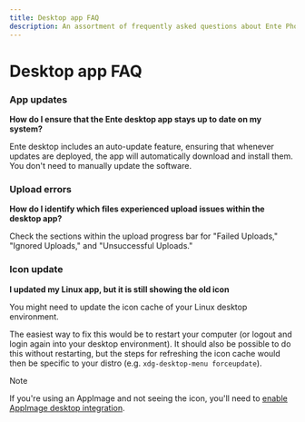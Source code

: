 ```yaml
---
title: Desktop app FAQ
description: An assortment of frequently asked questions about Ente Photos desktop app
---
```


# Desktop app FAQ

### App updates

**How do I ensure that the Ente desktop app stays up to date on my system?**

Ente desktop includes an auto-update feature, ensuring that whenever updates are
deployed, the app will automatically download and install them. You don't need
to manually update the software.

### Upload errors

**How do I identify which files experienced upload issues within the desktop
app?**

Check the sections within the upload progress bar for "Failed Uploads," "Ignored
Uploads," and "Unsuccessful Uploads."

### Icon update

**I updated my Linux app, but it is still showing the old icon**

You might need to update the icon cache of your Linux desktop environment.

The easiest way to fix this would be to restart your computer (or logout and
login again into your desktop environment). It should also be possible to do
this without restarting, but the steps for refreshing the icon cache would then
be specific to your distro (e.g. `xdg-desktop-menu forceupdate`).

> [!NOTE]
>
> If you're using an AppImage and not seeing the icon, you'll need to
> [enable AppImage desktop integration](/photos/troubleshooting/desktop-install/#appimage-desktop-integration).